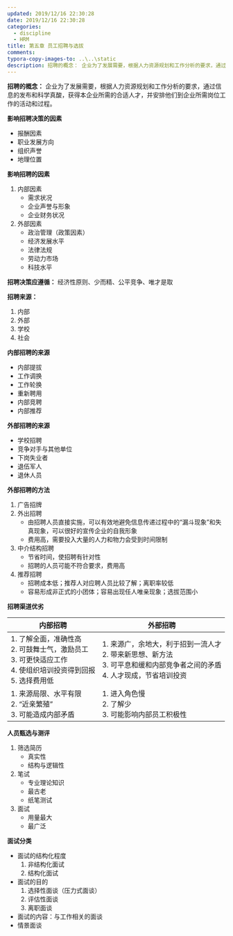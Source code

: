 ```yaml
---
updated: 2019/12/16 22:30:28
date: 2019/12/16 22:30:28
categories: 
  - discipline
  - HRM
title: 第五章 员工招聘与选拔
comments: 
typora-copy-images-to: ..\..\static
description: 招聘的概念： 企业为了发展需要，根据人力资源规划和工作分析的要求，通过信息的发布和科学真酸，获得本企业所需的合适人才，并安排他们到企业所需岗位工作的活动和过程。影响招聘决策的因素报酬因素职业发展方向组织声誉地理位置影响招聘的因素内部因素需求状况企业声誉与形象企业财务状况外部因素政治管理（政策因素）
---
```


**招聘的概念：**<Badge text="非重点" type="warn"/> 企业为了发展需要，根据人力资源规划和工作分析的要求，通过信息的发布和科学真酸，获得本企业所需的合适人才，并安排他们到企业所需岗位工作的活动和过程。

**影响招聘决策的因素**

- 报酬因素
- 职业发展方向
- 组织声誉
- 地理位置

**影响招聘的因素**

1. 内部因素
   - 需求状况
   - 企业声誉与形象
   - 企业财务状况
2. 外部因素
   - 政治管理（政策因素）
   - 经济发展水平
   - 法律法规
   - 劳动力市场
   - 科技水平

**招聘决策应遵循：** 经济性原则、少而精、公平竞争、唯才是取

**招聘来源：**

1. 内部
2. 外部
3. 学校
4. 社会

**内部招聘的来源**

- 内部提拔
- 工作调换
- 工作轮换
- 重新聘用
- 内部竞聘
- 内部推荐

**外部招聘的来源**

- 学校招聘
- 竞争对手与其他单位
- 下岗失业者
- 退伍军人
- 退休人员

**外部招聘的方法**

1. 广告招牌
2. 外出招聘
   - 由招聘人员直接实施，可以有效地避免信息传递过程中的“漏斗现象”和失真现象，可以很好的宣传企业的自我形象
   - 费用高，需要投入大量的人力和物力会受到时间限制
3. 中介结构招聘
   - 节省时间，使招聘有针对性
   - 招聘的人员可能不符合要求，费用高
4. 推荐招聘
   - 招聘成本低；推荐人对应聘人员比较了解；离职率较低
   - 容易形成非正式的小团体；容易出现任人唯亲现象；选拔范围小

**招聘渠道优劣**

| 内部招聘                                                     | 外部招聘                                                     |
| ------------------------------------------------------------ | ------------------------------------------------------------ |
| 1. 了解全面，准确性高<br />2. 可鼓舞士气，激励员工<br />3. 可更快适应工作<br />4. 使组织培训投资得到回报<br />5. 选择费用低 | 1. 来源广，余地大，利于招到一流人才<br />2. 带来新思想、新方法<br />3. 可平息和缓和内部竞争者之间的矛盾<br />4. 人才现成，节省培训投资 |
| 1. 来源局限、水平有限<br />2. “近亲繁殖”<br />3. 可能造成内部矛盾 | 1. 进入角色慢<br />2. 了解少<br />3. 可能影响内部员工积极性  |

**人员甄选与测评**

1. 筛选简历
   - 真实性
   - 结构与逻辑性
2. 笔试
   - 专业理论知识
   - 最古老
   - 纸笔测试
3. 面试
   - 用量最大
   - 最广泛

**面试分类**

- 面试的结构化程度
  1. 非结构化面试
  2. 结构化面试
- 面试的目的
  1. 选择性面谈（压力式面谈）
  2. 评估性面谈
  3. 离职面谈
- 面试的内容：与工作相关的面谈
- 情景面谈
